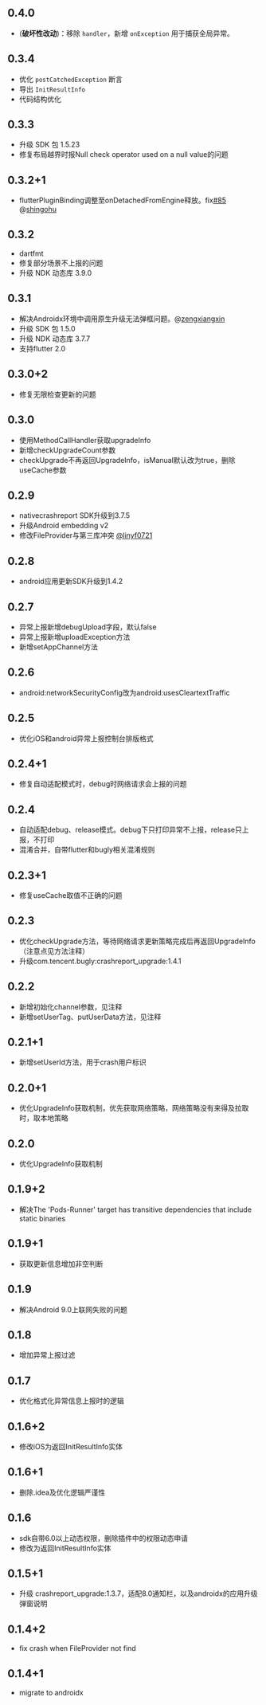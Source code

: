 ## 0.4.0
* (**破坏性改动**)：移除 `handler`，新增 `onException` 用于捕获全局异常。
## 0.3.4
* 优化 `postCatchedException` 断言
* 导出 `InitResultInfo`
* 代码结构优化
## 0.3.3
* 升级 SDK 包 1.5.23
* 修复布局越界时报Null check operator used on a null value的问题
## 0.3.2+1
* flutterPluginBinding调整至onDetachedFromEngine释放。fix[#85](https://github.com/crazecoder/flutter_bugly/issues/85) @[shingohu](https://github.com/shingohu)
## 0.3.2
* dartfmt
* 修复部分场景不上报的问题
* 升级 NDK 动态库 3.9.0
## 0.3.1
* 解决Androidx环境中调用原生升级无法弹框问题。@[zengxiangxin](https://github.com/zengxiangxin)
* 升级 SDK 包 1.5.0
* 升级 NDK 动态库 3.7.7
* 支持flutter 2.0
## 0.3.0+2
* 修复无限检查更新的问题
## 0.3.0
* 使用MethodCallHandler获取upgradeInfo
* 新增checkUpgradeCount参数
* checkUpgrade不再返回UpgradeInfo，isManual默认改为true，删除useCache参数
## 0.2.9
* nativecrashreport SDK升级到3.7.5
* 升级Android embedding v2
* 修改FileProvider与第三库冲突 [@linyf0721](https://github.com/linyf0721)
## 0.2.8
* android应用更新SDK升级到1.4.2
## 0.2.7
* 异常上报新增debugUpload字段，默认false
* 异常上报新增uploadException方法
* 新增setAppChannel方法
## 0.2.6
* android:networkSecurityConfig改为android:usesCleartextTraffic
## 0.2.5
* 优化iOS和android异常上报控制台排版格式
## 0.2.4+1
* 修复自动适配模式时，debug时网络请求会上报的问题
## 0.2.4
* 自动适配debug、release模式。debug下只打印异常不上报，release只上报，不打印
* 混淆合并，自带flutter和bugly相关混淆规则
## 0.2.3+1
* 修复useCache取值不正确的问题
## 0.2.3
* 优化checkUpgrade方法，等待网络请求更新策略完成后再返回UpgradeInfo（注意点见方法注释）
* 升级com.tencent.bugly:crashreport_upgrade:1.4.1
## 0.2.2
* 新增初始化channel参数，见注释
* 新增setUserTag、putUserData方法，见注释
## 0.2.1+1
* 新增setUserId方法，用于crash用户标识
## 0.2.0+1
* 优化UpgradeInfo获取机制，优先获取网络策略，网络策略没有来得及拉取时，取本地策略
## 0.2.0
* 优化UpgradeInfo获取机制
## 0.1.9+2
* 解决The 'Pods-Runner' target has transitive dependencies that include static binaries
## 0.1.9+1
* 获取更新信息增加非空判断
## 0.1.9
* 解决Android 9.0上联网失败的问题
## 0.1.8
* 增加异常上报过滤
## 0.1.7
* 优化格式化异常信息上报时的逻辑
## 0.1.6+2
* 修改iOS为返回InitResultInfo实体
## 0.1.6+1
* 删除.idea及优化逻辑严谨性
## 0.1.6
* sdk自带6.0以上动态权限，删除插件中的权限动态申请
* 修改为返回InitResultInfo实体
## 0.1.5+1
* 升级 crashreport_upgrade:1.3.7，适配8.0通知栏，以及androidx的应用升级弹窗说明
## 0.1.4+2
* fix crash when FileProvider not find
## 0.1.4+1
* migrate to androidx